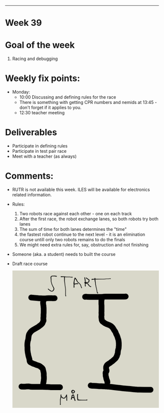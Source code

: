 ---
Week 39
=============

# Goal of the week

1. Racing and debugging

# Weekly fix points:

* Monday:
   * 10:00 Discussing and defining rules for the race
   * There is something with getting CPR numbers and nemids at 13:45 - don't forget if it applies to you.
   * 12:30 teacher meeting

# Deliverables

* Participate in defining rules
* Participate in test pair race
* Meet with a teacher (as always)

# Comments:
* RUTR is not available this week. ILES will be available for electronics related information.
* Rules:
  1. Two robots race against each other - one on each track
  2. After the first race, the robot exchange lanes, so both robots try both lanes
  3. The sum of time for both lanes determines the "time"
  3. the fastest robot continue to the next level - it is an elimination course untill only two robots remains to do the finals
  3. We might need extra rules for, say, obstruction and not finishing
* Someone (aka. a student) needs to built the course
* Draft race course
    
    ![Just a draft](images/race.png "Draft race course")
    
